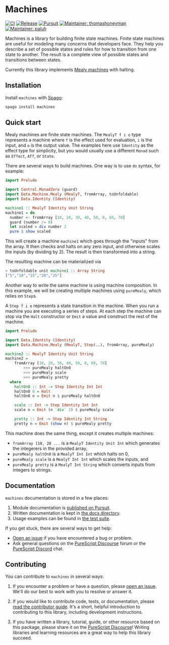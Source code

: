 # Machines

[![CI](https://github.com/purescript-contrib/purescript-machines/workflows/CI/badge.svg?branch=main)](https://github.com/purescript-contrib/purescript-machines/actions?query=workflow%3ACI+branch%3Amain)
[![Release](http://img.shields.io/github/release/purescript-contrib/purescript-machines.svg)](https://github.com/purescript-contrib/purescript-machines/releases)
[![Pursuit](http://pursuit.purescript.org/packages/purescript-machines/badge)](http://pursuit.purescript.org/packages/purescript-machines)
[![Maintainer: thomashoneyman](https://img.shields.io/badge/maintainer-thomashoneyman-teal.svg)](http://github.com/thomashoneyman)
[![Maintainer: paluh](https://img.shields.io/badge/maintainer-paluh-teal.svg)](http://github.com/paluh)

Machines is a library for building finite state machines. Finite state machines are useful for modeling many concerns that developers face. They help you describe a set of possible states and rules for how to transition from one state to another. The result is a complete view of possible states and transitions between states.

Currently this library implements [Mealy machines](https://en.wikipedia.org/wiki/Mealy_machine) with halting.

## Installation

Install `machines` with [Spago](https://github.com/purescript/spago):

```sh
spago install machines
```

## Quick start

Mealy machines are finite state machines. The `MealyT f i o` type represents a machine where `f` is the effect used for evaluation, `i` is the input, and `o` is the output value. The examples here use `Identity` as the effect type for simplicity, but you would usually use a different `Monad` such as `Effect`, `Aff`, or `State`.

There are several ways to build machines. One way is to use `do` syntax,
for example:

```purescript
import Prelude

import Control.MonadZero (guard)
import Data.Machine.Mealy (MealyT, fromArray, toUnfoldable)
import Data.Identity (Identity)

machine1 :: MealyT Identity Unit String
machine1 = do
  number <- fromArray [10, 20, 30, 40, 50, 0, 60, 70]
  guard (number /= 0)
  let scaled = div number 2
  pure $ show scaled
```

This will create a machine `machine1` which goes through the "inputs"
from the array. It then checks and halts on any zero input, and otherwise
scales the inputs (by dividing by 2). The result is then transformed into a string.

The resulting machine can be materialized via

```purescript
> toUnfoldable unit machine1 :: Array String
["5","10","15","20","25"]
```

Another way to write the same machine is using machine composition. In this example, we will be creating multiple machines using `pureMealy`, which relies on `Step`s.

A `Step f i o` represents a state transition in the machine. When you run a machine you are executing a series of steps. At each step the machine can stop via the `Halt` constructor or `Emit` a value and construct the rest of the machine.

```purescript
import Prelude

import Data.Identity (Identity)
import Data.Machine.Mealy (MealyT, Step(..), fromArray, pureMealy)

machine2 :: MealyT Identity Unit String
machine2 =
    fromArray [10, 20, 30, 40, 50, 0, 60, 70]
        >>> pureMealy haltOn0
        >>> pureMealy scale
        >>> pureMealy pretty
  where
    haltOn0 :: Int -> Step Identity Int Int
    haltOn0 0 = Halt
    haltOn0 n = Emit n $ pureMealy haltOn0

    scale :: Int -> Step Identity Int Int
    scale n = Emit (n `div` 2) $ pureMealy scale

    pretty :: Int -> Step Identity Int String
    pretty n = Emit (show n) $ pureMealy pretty
```

This machine does the same thing, except it creates multiple machines:

- `fromArray [10, 20 ...` is a `MealyT Identity Unit Int` which generates
    the integerers in the provided array,
- `pureMealy haltOn0` is a `MealyT Int Int` which halts on 0,
- `pureMealy scale` is a `MealyT Int Int` which scales the inputs, and
- `pureMealy pretty` is a `MealyT Int String` which converts inputs
    from integers to strings.

## Documentation

`machines` documentation is stored in a few places:

1. Module documentation is [published on Pursuit](https://pursuit.purescript.org/packages/purescript-machines).
2. Written documentation is kept in [the docs directory](./docs).
3. Usage examples can be found in [the test suite](./test).

If you get stuck, there are several ways to get help:

- [Open an issue](https://github.com/purescript-contrib/purescript-machines/issues) if you have encountered a bug or problem.
- Ask general questions on the [PureScript Discourse](https://discourse.purescript.org) forum or the [PureScript Discord](https://purescript.org/chat) chat.

## Contributing

You can contribute to `machines` in several ways:

1. If you encounter a problem or have a question, please [open an issue](https://github.com/purescript-contrib/purescript-machines/issues). We'll do our best to work with you to resolve or answer it.

2. If you would like to contribute code, tests, or documentation, please [read the contributor guide](./CONTRIBUTING.md). It's a short, helpful introduction to contributing to this library, including development instructions.

3. If you have written a library, tutorial, guide, or other resource based on this package, please share it on the [PureScript Discourse](https://discourse.purescript.org)! Writing libraries and learning resources are a great way to help this library succeed.
